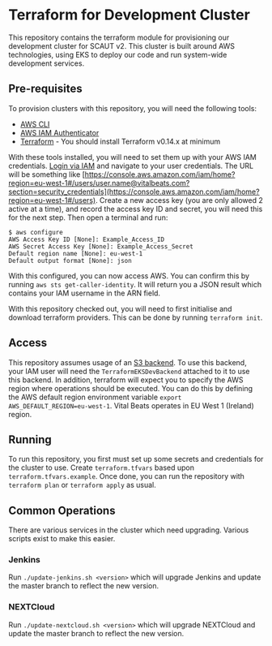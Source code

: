 # Terraform for Development Cluster
This repository contains the terraform module for provisioning our development cluster for SCAUT v2. This cluster is built around AWS technologies, using EKS to deploy our code and run system-wide development services.

## Pre-requisites
To provision clusters with this repository, you will need the following tools:

- [AWS CLI](https://docs.aws.amazon.com/cli/latest/userguide/install-cliv2.html)
- [AWS IAM Authenticator](https://docs.aws.amazon.com/eks/latest/userguide/install-aws-iam-authenticator.html)
- [Terraform](https://www.terraform.io/downloads.html) - You should install Terraform v0.14.x at minimum

With these tools installed, you will need to set them up with your AWS IAM credentials. [Login via IAM](https://vitalbeats-engineering.signin.aws.amazon.com/console) and navigate to your user credentials. The URL will be something like [https://console.aws.amazon.com/iam/home?region=eu-west-1#/users/user.name@vitalbeats.com?section=security_credentials](https://console.aws.amazon.com/iam/home?region=eu-west-1#/users). Create a new access key (you are only allowed 2 active at a time), and record the access key ID and secret, you will need this for the next step. Then open a terminal and run:

```
$ aws configure
AWS Access Key ID [None]: Example_Access_ID
AWS Secret Access Key [None]: Example_Access_Secret
Default region name [None]: eu-west-1
Default output format [None]: json
```

With this configured, you can now access AWS. You can confirm this by running `aws sts get-caller-identity`. It will return you a JSON result which contains your IAM username in the ARN field.

With this repository checked out, you will need to first initialise and download terraform providers. This can be done by running `terraform init`.

## Access
This repository assumes usage of an [S3 backend](https://www.terraform.io/docs/backends/types/s3.html). To use this backend, your IAM user will need the `TerraformEKSDevBackend` attached to it to use this backend. In addition, terraform will expect you to specify the AWS region where operations should be executed. You can do this by defining the AWS default region environment variable `export AWS_DEFAULT_REGION=eu-west-1`. Vital Beats operates in EU West 1 (Ireland) region.

## Running
To run this repository, you first must set up some secrets and credentials for the cluster to use. Create `terraform.tfvars` based upon `terraform.tfvars.example`. Once done, you can run the repository with `terraform plan` or `terraform apply` as usual.

## Common Operations
There are various services in the cluster which need upgrading. Various scripts exist to make this easier.

### Jenkins
Run `./update-jenkins.sh <version>` which will upgrade Jenkins and update the master branch to reflect the new version.

### NEXTCloud
Run `./update-nextcloud.sh <version>` which will upgrade NEXTCloud and update the master branch to reflect the new version.
